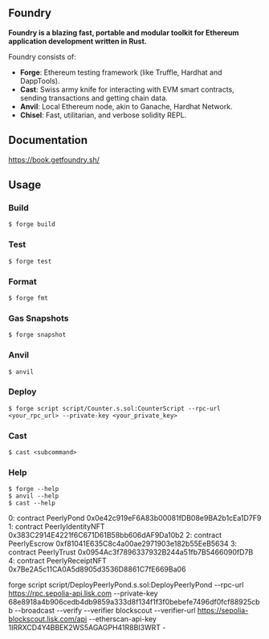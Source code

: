 ## Foundry

**Foundry is a blazing fast, portable and modular toolkit for Ethereum application development written in Rust.**

Foundry consists of:

-   **Forge**: Ethereum testing framework (like Truffle, Hardhat and DappTools).
-   **Cast**: Swiss army knife for interacting with EVM smart contracts, sending transactions and getting chain data.
-   **Anvil**: Local Ethereum node, akin to Ganache, Hardhat Network.
-   **Chisel**: Fast, utilitarian, and verbose solidity REPL.

## Documentation

https://book.getfoundry.sh/

## Usage

### Build

```shell
$ forge build
```

### Test

```shell
$ forge test
```

### Format

```shell
$ forge fmt
```

### Gas Snapshots

```shell
$ forge snapshot
```

### Anvil

```shell
$ anvil
```

### Deploy

```shell
$ forge script script/Counter.s.sol:CounterScript --rpc-url <your_rpc_url> --private-key <your_private_key>
```

### Cast

```shell
$ cast <subcommand>
```

### Help

```shell
$ forge --help
$ anvil --help
$ cast --help
```

0: contract PeerlyPond 0x0e42c919eF6A83b00081fDB08e9BA2b1cEa1D7F9
1: contract PeerlyIdentityNFT 0x383C2914E4221f6C671D61B58bb606dAF9Da10b2
2: contract PeerlyEscrow 0xf81041E635C8c4a00ae2971903e182b55EeB5634
3: contract PeerlyTrust 0x0954Ac3f7896337932B244a51fb7B5466090fD7B
4: contract PeerlyReceiptNFT 0x7Be2A5c11CA0A5d8905d3536D8861C7fE669Ba06


forge script script/DeployPeerlyPond.s.sol:DeployPeerlyPond     --rpc-url https://rpc.sepolia-api.lisk.com     --private-key 68e8918a4b906cedb4db9859a333d8f134f1f3f0bebefe7496df0fcf88925cbb     --broadcast     --verify --verifier blockscout --verifier-url https://sepolia-blockscout.lisk.com/api     --etherscan-api-key  1IRRXCD4Y4BBEK2WS5AGAGPH41R8BI3WRT -